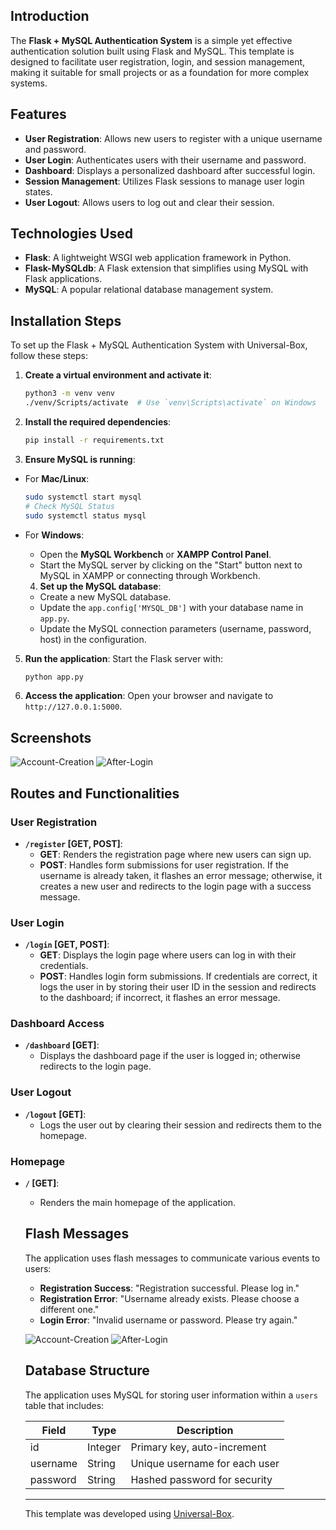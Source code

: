 ## Introduction
The **Flask + MySQL Authentication System** is a simple yet effective authentication solution built using Flask and MySQL. This template is designed to facilitate user registration, login, and session management, making it suitable for small projects or as a foundation for more complex systems.

## Features
- **User Registration**: Allows new users to register with a unique username and password.
- **User Login**: Authenticates users with their username and password.
- **Dashboard**: Displays a personalized dashboard after successful login.
- **Session Management**: Utilizes Flask sessions to manage user login states.
- **User Logout**: Allows users to log out and clear their session.

## Technologies Used
- **Flask**: A lightweight WSGI web application framework in Python.
- **Flask-MySQLdb**: A Flask extension that simplifies using MySQL with Flask applications.
- **MySQL**: A popular relational database management system.

## Installation Steps
To set up the Flask + MySQL Authentication System with Universal-Box, follow these steps:

1. **Create a virtual environment and activate it**:
   ```bash
   python3 -m venv venv
   ./venv/Scripts/activate  # Use `venv\Scripts\activate` on Windows
   ```

2. **Install the required dependencies**:
   ```bash
   pip install -r requirements.txt
   ```

3. **Ensure MySQL is running**:
- For **Mac/Linux**:
    ```bash
    sudo systemctl start mysql
    # Check MySQL Status
    sudo systemctl status mysql
    ```

- For **Windows**:
    - Open the **MySQL Workbench** or **XAMPP Control Panel**.
    - Start the MySQL server by clicking on the "Start" button next to MySQL in XAMPP or connecting through Workbench.

    4. **Set up the MySQL database**:
   - Create a new MySQL database.
   - Update the `app.config['MYSQL_DB']` with your database name in `app.py`.
   - Update the MySQL connection parameters (username, password, host) in the configuration.

5. **Run the application**:
   Start the Flask server with:
   ```bash
   python app.py
   ```

6. **Access the application**:
   Open your browser and navigate to `http://127.0.0.1:5000`.

## Screenshots
![Account-Creation](https://github.com/user-attachments/assets/845c4c90-26c3-446f-9644-7e8001c52864)
![After-Login](https://github.com/user-attachments/assets/9b0e46b2-8938-477b-8520-03ef015afbd7)

## Routes and Functionalities

### User Registration
- **`/register` [GET, POST]**:
  - **GET**: Renders the registration page where new users can sign up.
  - **POST**: Handles form submissions for user registration. If the username is already taken, it flashes an error message; otherwise, it creates a new user and redirects to the login page with a success message.

### User Login
- **`/login` [GET, POST]**:
  - **GET**: Displays the login page where users can log in with their credentials.
  - **POST**: Handles login form submissions. If credentials are correct, it logs the user in by storing their user ID in the session and redirects to the dashboard; if incorrect, it flashes an error message.

### Dashboard Access
- **`/dashboard` [GET]**:
  - Displays the dashboard page if the user is logged in; otherwise redirects to the login page.

### User Logout
- **`/logout` [GET]**:
  - Logs the user out by clearing their session and redirects them to the homepage.

### Homepage
- **`/` [GET]**:
  - Renders the main homepage of the application.

  ## Flash Messages
  The application uses flash messages to communicate various events to users:
  
  - **Registration Success**: "Registration successful. Please log in."
  - **Registration Error**: "Username already exists. Please choose a different one."
  - **Login Error**: "Invalid username or password. Please try again."
  
  ![Account-Creation](https://github.com/user-attachments/assets/845c4c90-26c3-446f-9644-7e8001c52864)
  ![After-Login](https://github.com/user-attachments/assets/9b0e46b2-8938-477b-8520-03ef015afbd7)
  
  ## Database Structure
  The application uses MySQL for storing user information within a `users` table that includes:
  
  | Field       | Type      | Description                          |
  |-------------|-----------|--------------------------------------|
  | id          | Integer   | Primary key, auto-increment          |
  | username    | String    | Unique username for each user        |
  | password    | String    | Hashed password for security          |
  
  ---
  
  This template was developed using [Universal-Box](https://github.com/Abhishek-Mallick/universal-box).